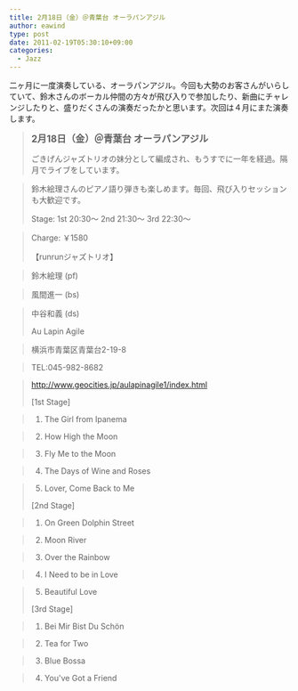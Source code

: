```yaml
---
title: 2月18日（金）＠青葉台 オーラパンアジル
author: eawind
type: post
date: 2011-02-19T05:30:10+09:00
categories:
  - Jazz
---
```

二ヶ月に一度演奏している、オーラパンアジル。今回も大勢のお客さんがいらしていて、鈴木さんのボーカル仲間の方々が飛び入りで参加したり、新曲にチャレンジしたりと、盛りだくさんの演奏だったかと思います。次回は４月にまた演奏します。

> **<big>2月18日（金）＠青葉台 オーラパンアジル</big>**
>
> ごきげんジャズトリオの妹分として編成され、もうすでに一年を経過。隔月でライブをしています。

> 鈴木絵理さんのピアノ語り弾きも楽しめます。毎回、飛び入りセッションも大歓迎です。
>
> Stage: 1st 20:30〜 2nd 21:30〜 3rd 22:30〜

> Charge: ￥1580
>
> 【runrunジャズトリオ】

> 鈴木絵理 (pf)

> 風間進一 (bs)

> 中谷和義 (ds)
>
> Au Lapin Agile

> 横浜市青葉区青葉台2-19-8

> TEL:045-982-8682

> http://www.geocities.jp/aulapinagile1/index.html
>
> [1st Stage]

> 1. The Girl from Ipanema

> 2. How High the Moon

> 3. Fly Me to the Moon

> 4. The Days of Wine and Roses

> 5. Lover, Come Back to Me
>
> [2nd Stage]

> 1. On Green Dolphin Street

> 2. Moon River

> 3. Over the Rainbow

> 4. I Need to be in Love

> 5. Beautiful Love
>
> [3rd Stage]

> 1. Bei Mir Bist Du Schön

> 2. Tea for Two

> 3. Blue Bossa

> 4. You've Got a Friend
